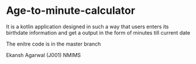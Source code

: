 # Age-to-minute-calculator
It is a kotlin application designed in such a way that users enters its birthdate information and get a output in the form of minutes till current date 

The enitre code is in the master branch 

Ekansh Agarwal (J001)
NMIMS 
